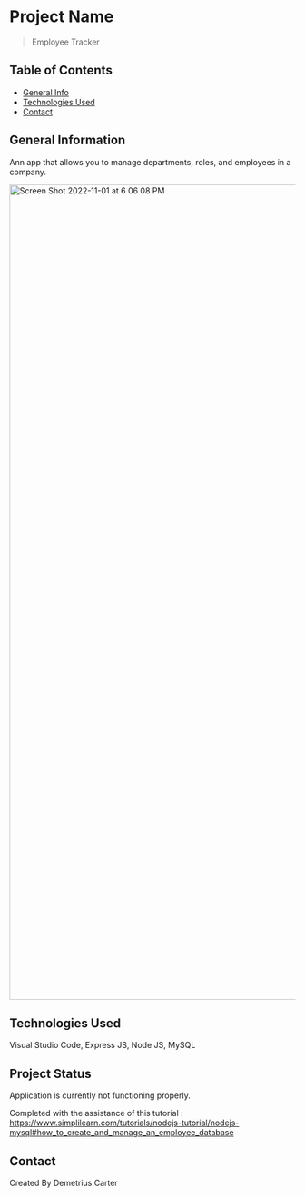 # Project Name
> Employee Tracker 

## Table of Contents
* [General Info](#general-information)
* [Technologies Used](#technologies-used)
* [Contact](#contact)


## General Information
Ann app that allows you to manage departments, roles, and employees in a company.


<img width="1436" alt="Screen Shot 2022-11-01 at 6 06 08 PM" src="https://user-images.githubusercontent.com/108381693/199871207-44c471c7-7058-45ff-b9d5-e1ae276ecd16.png">


## Technologies Used
Visual Studio Code,
Express JS,
Node JS,
MySQL


## Project Status
Application is currently not functioning properly.

Completed with the assistance of this tutorial :  https://www.simplilearn.com/tutorials/nodejs-tutorial/nodejs-mysql#how_to_create_and_manage_an_employee_database

## Contact
Created By Demetrius Carter
